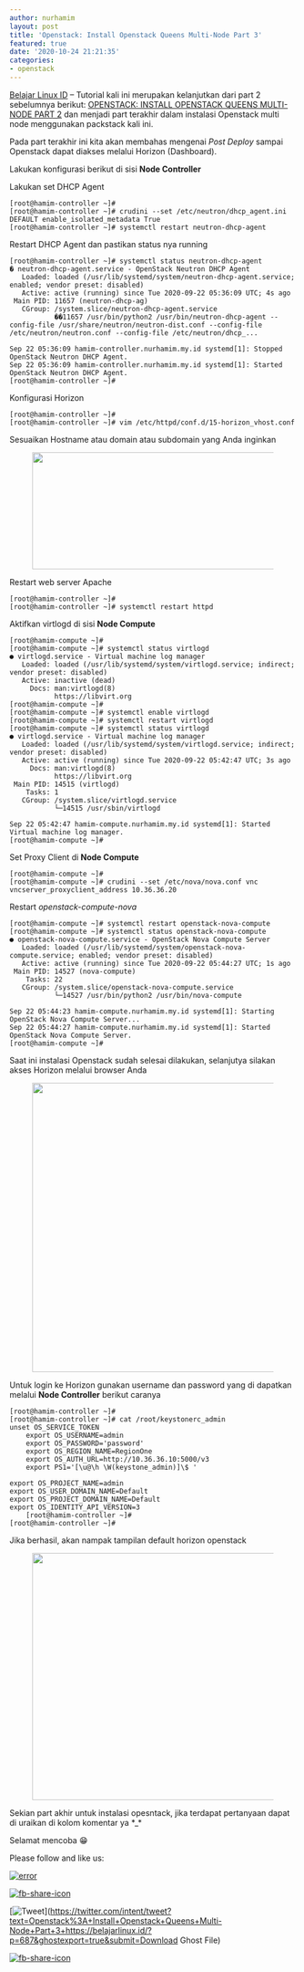 ```yaml
---
author: nurhamim
layout: post
title: 'Openstack: Install Openstack Queens Multi-Node Part 3'
featured: true
date: '2020-10-24 21:21:35'
categories:
- openstack
---
```


[Belajar Linux ID](/) – Tutorial kali ini merupakan kelanjutkan dari part 2 sebelumnya berikut: [OPENSTACK: INSTALL OPENSTACK QUEENS MULTI-NODE PART 2](/openstack-install-openstack-queens-multi-node-part-2/) dan menjadi part terakhir dalam instalasi Openstack multi node menggunakan packstack kali ini.

Pada part terakhir ini kita akan membahas mengenai _Post Deploy_ sampai Openstack dapat diakses melalui Horizon (Dashboard).

Lakukan konfigurasi berikut di sisi **Node Controller**

Lakukan set DHCP Agent

    [root@hamim-controller ~]#
    [root@hamim-controller ~]# crudini --set /etc/neutron/dhcp_agent.ini DEFAULT enable_isolated_metadata True
    [root@hamim-controller ~]# systemctl restart neutron-dhcp-agent

Restart DHCP Agent dan pastikan status nya running

    [root@hamim-controller ~]# systemctl status neutron-dhcp-agent
    � neutron-dhcp-agent.service - OpenStack Neutron DHCP Agent
       Loaded: loaded (/usr/lib/systemd/system/neutron-dhcp-agent.service; enabled; vendor preset: disabled)
       Active: active (running) since Tue 2020-09-22 05:36:09 UTC; 4s ago
     Main PID: 11657 (neutron-dhcp-ag)
       CGroup: /system.slice/neutron-dhcp-agent.service
               ��11657 /usr/bin/python2 /usr/bin/neutron-dhcp-agent --config-file /usr/share/neutron/neutron-dist.conf --config-file /etc/neutron/neutron.conf --config-file /etc/neutron/dhcp_...
    
    Sep 22 05:36:09 hamim-controller.nurhamim.my.id systemd[1]: Stopped OpenStack Neutron DHCP Agent.
    Sep 22 05:36:09 hamim-controller.nurhamim.my.id systemd[1]: Started OpenStack Neutron DHCP Agent.
    [root@hamim-controller ~]#

Konfigurasi Horizon

    [root@hamim-controller ~]#
    [root@hamim-controller ~]# vim /etc/httpd/conf.d/15-horizon_vhost.conf

Sesuaikan Hostname atau domain atau subdomain yang Anda inginkan

<figure class="wp-block-image size-large"><img loading="lazy" width="527" height="205" src="/content/images/wordpress/2020/10/install-openstack01.png" alt="" class="wp-image-689" srcset="/content/images/wordpress/2020/10/install-openstack01.png 527w, /content/images/wordpress/2020/10/install-openstack01-300x117.png 300w" sizes="(max-width: 527px) 100vw, 527px"></figure>

Restart web server Apache

    [root@hamim-controller ~]#
    [root@hamim-controller ~]# systemctl restart httpd

Aktifkan virtlogd di sisi **Node Compute**

    [root@hamim-compute ~]#
    [root@hamim-compute ~]# systemctl status virtlogd
    ● virtlogd.service - Virtual machine log manager
       Loaded: loaded (/usr/lib/systemd/system/virtlogd.service; indirect; vendor preset: disabled)
       Active: inactive (dead)
         Docs: man:virtlogd(8)
               https://libvirt.org
    [root@hamim-compute ~]#
    [root@hamim-compute ~]# systemctl enable virtlogd
    [root@hamim-compute ~]# systemctl restart virtlogd
    [root@hamim-compute ~]# systemctl status virtlogd
    ● virtlogd.service - Virtual machine log manager
       Loaded: loaded (/usr/lib/systemd/system/virtlogd.service; indirect; vendor preset: disabled)
       Active: active (running) since Tue 2020-09-22 05:42:47 UTC; 3s ago
         Docs: man:virtlogd(8)
               https://libvirt.org
     Main PID: 14515 (virtlogd)
        Tasks: 1
       CGroup: /system.slice/virtlogd.service
               └─14515 /usr/sbin/virtlogd
    
    Sep 22 05:42:47 hamim-compute.nurhamim.my.id systemd[1]: Started Virtual machine log manager.
    [root@hamim-compute ~]#

Set Proxy Client di **Node Compute**

    [root@hamim-compute ~]#
    [root@hamim-compute ~]# crudini --set /etc/nova/nova.conf vnc vncserver_proxyclient_address 10.36.36.20

Restart _openstack-compute-nova_

    [root@hamim-compute ~]# systemctl restart openstack-nova-compute
    [root@hamim-compute ~]# systemctl status openstack-nova-compute
    ● openstack-nova-compute.service - OpenStack Nova Compute Server
       Loaded: loaded (/usr/lib/systemd/system/openstack-nova-compute.service; enabled; vendor preset: disabled)
       Active: active (running) since Tue 2020-09-22 05:44:27 UTC; 1s ago
     Main PID: 14527 (nova-compute)
        Tasks: 22
       CGroup: /system.slice/openstack-nova-compute.service
               └─14527 /usr/bin/python2 /usr/bin/nova-compute
    
    Sep 22 05:44:23 hamim-compute.nurhamim.my.id systemd[1]: Starting OpenStack Nova Compute Server...
    Sep 22 05:44:27 hamim-compute.nurhamim.my.id systemd[1]: Started OpenStack Nova Compute Server.
    [root@hamim-compute ~]#

Saat ini instalasi Openstack sudah selesai dilakukan, selanjutya silakan akses Horizon melalui browser Anda

<figure class="wp-block-image size-large"><img loading="lazy" width="1024" height="507" src="/content/images/wordpress/2020/10/install-openstack02-1024x507.png" alt="" class="wp-image-690" srcset="/content/images/wordpress/2020/10/install-openstack02-1024x507.png 1024w, /content/images/wordpress/2020/10/install-openstack02-300x149.png 300w, /content/images/wordpress/2020/10/install-openstack02-768x380.png 768w, /content/images/wordpress/2020/10/install-openstack02.png 1363w" sizes="(max-width: 1024px) 100vw, 1024px"></figure>

Untuk login ke Horizon gunakan username dan password yang di dapatkan melalui **Node Controller** berikut caranya

    [root@hamim-controller ~]#
    [root@hamim-controller ~]# cat /root/keystonerc_admin
    unset OS_SERVICE_TOKEN
        export OS_USERNAME=admin
        export OS_PASSWORD='password'
        export OS_REGION_NAME=RegionOne
        export OS_AUTH_URL=http://10.36.36.10:5000/v3
        export PS1='[\u@\h \W(keystone_admin)]\$ '
    
    export OS_PROJECT_NAME=admin
    export OS_USER_DOMAIN_NAME=Default
    export OS_PROJECT_DOMAIN_NAME=Default
    export OS_IDENTITY_API_VERSION=3
        [root@hamim-controller ~]#
    [root@hamim-controller ~]#

Jika berhasil, akan nampak tampilan default horizon openstack

<figure class="wp-block-image size-large"><img loading="lazy" width="1024" height="433" src="/content/images/wordpress/2020/10/install-openstack03-1024x433.png" alt="" class="wp-image-691" srcset="/content/images/wordpress/2020/10/install-openstack03-1024x433.png 1024w, /content/images/wordpress/2020/10/install-openstack03-300x127.png 300w, /content/images/wordpress/2020/10/install-openstack03-768x325.png 768w, /content/images/wordpress/2020/10/install-openstack03.png 1362w" sizes="(max-width: 1024px) 100vw, 1024px"></figure>

Sekian part akhir untuk instalasi opesntack, jika terdapat pertanyaan dapat di uraikan di kolom komentar ya \*\_\*

Selamat mencoba 😁

Please follow and like us:

[![error](/wp-content/plugins/ultimate-social-media-icons/images/follow_subscribe.png)](https://api.follow.it/widgets/icon/VHc3d1lpVGdwRnE5QnV0eERCNUx5RCtvTTVoUkNYS3NNRmd5eVhlQW9tNXRHS3VTbGh6Y0NybkRJRS8zSGpjRDVZb1ZGMlNTSEpJYUpuZzZqNzdnd3VSN3dwM2VlQTF6ejJEaGV5UGRUbnlEcHFNd3luYTV4ZTZtUGowVWI2Q2x8M2kzdnBEeUIrUk5xOFI5TXZ3cHF3bFNQRkRJSGhUNGdrRFd0TlNtdE1OWT0=/OA==/)

[![fb-share-icon](/wp-content/plugins/ultimate-social-media-icons/images/visit_icons/fbshare_bck.png "Facebook Share")](https://www.facebook.com/sharer/sharer.php?u=https%3A%2F%2Fbelajarlinux.id%2F%3Fp%3D687%26ghostexport%3Dtrue%26submit%3DDownload+Ghost+File)

[![Tweet](/wp-content/plugins/ultimate-social-media-icons/images/visit_icons/en_US_Tweet.svg "Tweet")](https://twitter.com/intent/tweet?text=Openstack%3A+Install+Openstack+Queens+Multi-Node+Part+3+https://belajarlinux.id/?p=687&ghostexport=true&submit=Download Ghost File)

[![fb-share-icon](/wp-content/plugins/ultimate-social-media-icons/images/share_icons/Pinterest_Save/en_US_save.svg "Pin Share")](#)

<!--kg-card-end: html-->